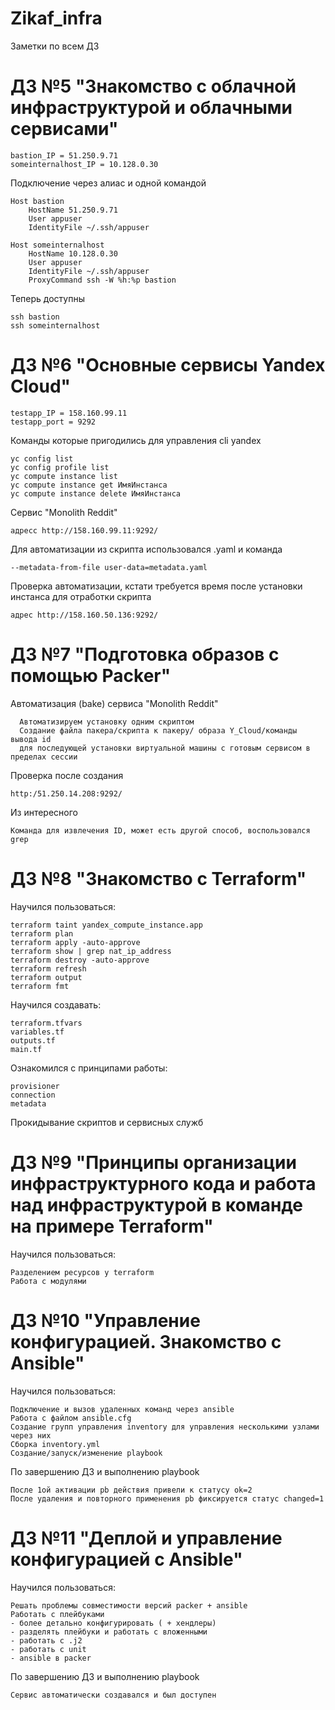 # Zikaf_infra
Заметки по всем ДЗ
# ДЗ №5 "Знакомство с облачной инфраструктурой и облачными сервисами"
```
bastion_IP = 51.250.9.71
someinternalhost_IP = 10.128.0.30
```

Подключение через алиас и одной командой
```
Host bastion
    HostName 51.250.9.71
    User appuser
    IdentityFile ~/.ssh/appuser

Host someinternalhost
    HostName 10.128.0.30
    User appuser
    IdentityFile ~/.ssh/appuser
    ProxyCommand ssh -W %h:%p bastion
```

Теперь доступны
```
ssh bastion
ssh someinternalhost
```

# ДЗ №6 "Основные сервисы Yandex Cloud"
```
testapp_IP = 158.160.99.11
testapp_port = 9292
```
Команды которые пригодились для управления cli yandex
```
yc config list
yc config profile list
yc compute instance list
yc compute instance get ИмяИнстанса
yc compute instance delete ИмяИнстанса
```

Сервис "Monolith Reddit"
```
адресс http://158.160.99.11:9292/
```

Для автоматизации из скрипта использовался .yaml и команда
```
--metadata-from-file user-data=metadata.yaml
```
Проверка автоматизации, кстати требуется время после установки инстанса для отработки скрипта
```
адрес http://158.160.50.136:9292/
```

# ДЗ №7 "Подготовка образов с помощью Packer"
Автоматизация (bake) сервиса "Monolith Reddit"
```
  Автоматизируем установку одним скриптом
  Создание файла пакера/скрипта к пакеру/ образа Y_Cloud/команды вывода id
  для последующей установки виртуальной машины с готовым сервисом в пределах сессии
```
Проверка после создания
```
http:/51.250.14.208:9292/
````
Из интересного
```
Команда для извлечения ID, может есть другой способ, воспользовался grep
```
# ДЗ №8 "Знакомство с Terraform"
Научился пользоваться:
```
terraform taint yandex_compute_instance.app
terraform plan
terraform apply -auto-approve
terraform show | grep nat_ip_address
terraform destroy -auto-approve
terraform refresh
terraform output
terraform fmt
```
Научился создавать:
```
terraform.tfvars
variables.tf
outputs.tf
main.tf
```
Ознакомился с принципами работы:
```
provisioner
connection
metadata
```
Прокидывание скриптов и сервисных служб

# ДЗ №9 "Принципы организации инфраструктурного кода и работа над инфраструктурой в команде на примере Terraform"
Научился пользоваться:
```
Разделением ресурсов у terraform
Работа с модулями
```

# ДЗ №10 "Управление конфигурацией. Знакомство с Ansible"
Научился пользоваться:
```
Подключение и вызов удаленных команд через ansible
Работа с файлом ansible.cfg
Создание групп управления inventory для управления несколькими узлами через них
Сборка inventory.yml
Создание/запуск/изменение playbook
```

По завершению ДЗ и выполнению playbook
```
После 1ой активации pb действия привели к статусу ok=2
После удаления и повторного применения pb фиксируется статус changed=1
```

# ДЗ №11 "Деплой и управление конфигурацией с Ansible"
Научился пользоваться:
```
Решать проблемы совместимости версий packer + ansible
Работать с плейбуками
- более детально конфигурировать ( + хендлеры)
- разделять плейбуки и работать с вложенными
- работать с .j2
- работать с unit
- ansible в packer
```

По завершению ДЗ и выполнению playbook
```
Сервис автоматически создавался и был доступен
```
